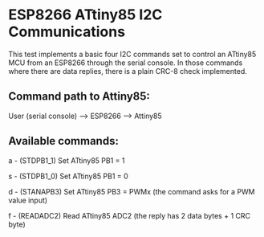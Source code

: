 ESP8266 ATtiny85 I2C Communications
===================================
This test implements a basic four I2C commands set to control an ATtiny85 MCU from an ESP8266 through the serial console. In those commands where there are data replies, there is a plain CRC-8 check implemented.

Command path to Attiny85:
-------------------------------
User (serial console) --> ESP8266 --> Attiny85

Available commands:
-------------------
a - (STDPB1_1) Set ATtiny85 PB1 = 1

s - (STDPB1_0) Set ATtiny85 PB1 = 0

d - (STANAPB3) Set ATtiny85 PB3 = PWMx (the command asks for a PWM value input)

f - (READADC2) Read ATtiny85 ADC2 (the reply has 2 data bytes + 1 CRC byte)

